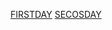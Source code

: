 [FIRSTDAY](https://github.com/jebinjosep/bad/blob/main/Screenshot%20from%202023-05-09%2012-08-54.png)
[SECOSDAY](https://github.com/jebinjosep/bad/blob/main/index.md)
